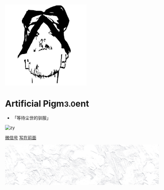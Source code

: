 ![LOGO](_pic/initialLOGO.svg)

# Artificial Pigm<small>3.0</small>ent
* 「等待尘世的驯服」

<!-- - 2018.8 Ver. 1.0
- 2019.5 Ver. 2.0
- 2021.9 Ver. 3.0 🐝 -->

<img src="https://img.shields.io/badge/314-Paradise lost of pigs-red?logo=Yelp&style=plastic" alt="zy">

[微信号](https://mp.weixin.qq.com/s/SviNQjNAt1sC5x6bttlnYg)
[写在前面](README)

![background](_pic/bg-3.png)